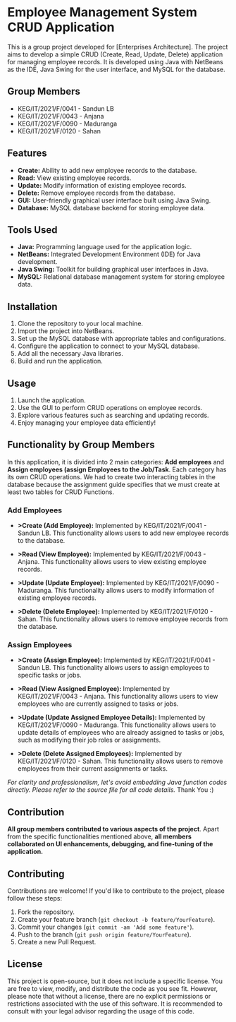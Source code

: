 # Employee Management System CRUD Application

This is a group project developed for [Enterprises Architecture]. The project aims to develop a simple CRUD (Create, Read, Update, Delete) application for managing employee records. It is developed using Java with NetBeans as the IDE, Java Swing for the user interface, and MySQL for the database.

## Group Members

- KEG/IT/2021/F/0041 - Sandun LB
- KEG/IT/2021/F/0043 - Anjana
- KEG/IT/2021/F/0090 - Maduranga
- KEG/IT/2021/F/0120 - Sahan

## Features

- **Create:** Ability to add new employee records to the database.
- **Read:** View existing employee records.
- **Update:** Modify information of existing employee records.
- **Delete:** Remove employee records from the database.
- **GUI:** User-friendly graphical user interface built using Java Swing.
- **Database:** MySQL database backend for storing employee data.

## Tools Used

- **Java:** Programming language used for the application logic.
- **NetBeans:** Integrated Development Environment (IDE) for Java development.
- **Java Swing:** Toolkit for building graphical user interfaces in Java.
- **MySQL:** Relational database management system for storing employee data.

## Installation

1. Clone the repository to your local machine.
2. Import the project into NetBeans.
3. Set up the MySQL database with appropriate tables and configurations.
4. Configure the application to connect to your MySQL database.
5. Add all the necessary Java libraries.
6. Build and run the application.

## Usage

1. Launch the application.
2. Use the GUI to perform CRUD operations on employee records.
3. Explore various features such as searching and updating records.
4. Enjoy managing your employee data efficiently!

## Functionality by Group Members

In this application, it is divided into 2 main categories: **Add employees** and **Assign employees (assign Employees to the Job/Task**. Each category has its own CRUD operations. We had to create two interacting tables in the database because the assignment guide specifies that we must create at least two tables for CRUD Functions.



### Add Employees

- **>Create (Add Employee):** Implemented by KEG/IT/2021/F/0041 - Sandun LB. This functionality allows users to add new employee records to the database.
  
- **>Read (View Employee):** Implemented by KEG/IT/2021/F/0043 - Anjana. This functionality allows users to view existing employee records.
  
- **>Update (Update Employee):** Implemented by KEG/IT/2021/F/0090 - Maduranga. This functionality allows users to modify information of existing employee records.
  
- **>Delete (Delete Employee):** Implemented by KEG/IT/2021/F/0120 - Sahan. This functionality allows users to remove employee records from the database.



### Assign Employees

- **>Create (Assign Employee):** Implemented by KEG/IT/2021/F/0041 - Sandun LB. This functionality allows users to assign employees to specific tasks or jobs.
  
- **>Read (View Assigned Employee):** Implemented by KEG/IT/2021/F/0043 - Anjana. This functionality allows users to view employees who are currently assigned to tasks or jobs.
  
- **>Update (Update Assigned Employee Details):** Implemented by KEG/IT/2021/F/0090 - Maduranga. This functionality allows users to update details of employees who are already assigned to tasks or jobs, such as modifying their job roles or assignments.
  
- **>Delete (Delete Assigned Employees):** Implemented by KEG/IT/2021/F/0120 - Sahan. This functionality allows users to remove employees from their current assignments or tasks.



*For clarity and professionalism, let's avoid embedding Java function codes directly. Please refer to the source file for all code details.* Thank You :) 



## Contribution

**All group members contributed to various aspects of the project**. Apart from the specific functionalities mentioned above, **all members collaborated on UI enhancements, debugging, and fine-tuning of the application.**

## Contributing

Contributions are welcome! If you'd like to contribute to the project, please follow these steps:

1. Fork the repository.
2. Create your feature branch (`git checkout -b feature/YourFeature`).
3. Commit your changes (`git commit -am 'Add some feature'`).
4. Push to the branch (`git push origin feature/YourFeature`).
5. Create a new Pull Request.

## License

This project is open-source, but it does not include a specific license. You are free to view, modify, and distribute the code as you see fit. However, please note that without a license, there are no explicit permissions or restrictions associated with the use of this software. It is recommended to consult with your legal advisor regarding the usage of this code.
